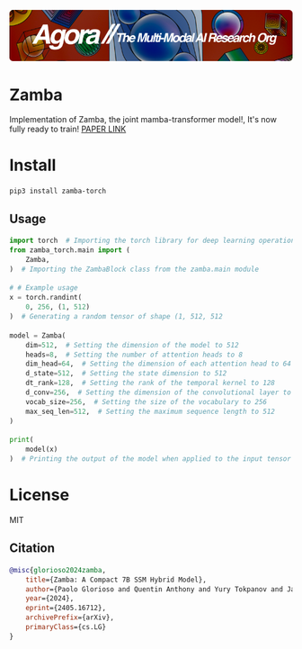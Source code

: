 [![Multi-Modality](agorabanner.png)](https://discord.gg/qUtxnK2NMf)

# Zamba
Implementation of Zamba, the joint mamba-transformer model!, It's now fully ready to train! [PAPER LINK](https://arxiv.org/abs/2405.16712)

# Install
`pip3 install zamba-torch`

## Usage
```python
import torch  # Importing the torch library for deep learning operations
from zamba_torch.main import (
    Zamba,
)  # Importing the ZambaBlock class from the zamba.main module

# # Example usage
x = torch.randint(
    0, 256, (1, 512)
)  # Generating a random tensor of shape (1, 512, 512

model = Zamba(
    dim=512,  # Setting the dimension of the model to 512
    heads=8,  # Setting the number of attention heads to 8
    dim_head=64,  # Setting the dimension of each attention head to 64
    d_state=512,  # Setting the state dimension to 512
    dt_rank=128,  # Setting the rank of the temporal kernel to 128
    d_conv=256,  # Setting the dimension of the convolutional layer to 256
    vocab_size=256,  # Setting the size of the vocabulary to 256
    max_seq_len=512,  # Setting the maximum sequence length to 512
)

print(
    model(x)
)  # Printing the output of the model when applied to the input tensor
```

# License
MIT

## Citation
```bibtex
@misc{glorioso2024zamba,
    title={Zamba: A Compact 7B SSM Hybrid Model}, 
    author={Paolo Glorioso and Quentin Anthony and Yury Tokpanov and James Whittington and Jonathan Pilault and Adam Ibrahim and Beren Millidge},
    year={2024},
    eprint={2405.16712},
    archivePrefix={arXiv},
    primaryClass={cs.LG}
}
```